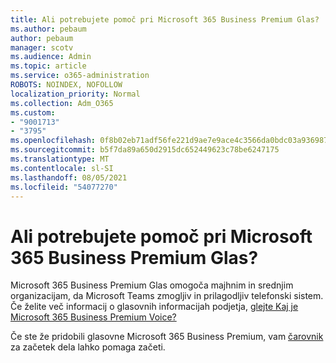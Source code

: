 ```yaml
---
title: Ali potrebujete pomoč pri Microsoft 365 Business Premium Glas?
ms.author: pebaum
author: pebaum
manager: scotv
ms.audience: Admin
ms.topic: article
ms.service: o365-administration
ROBOTS: NOINDEX, NOFOLLOW
localization_priority: Normal
ms.collection: Adm_O365
ms.custom:
- "9001713"
- "3795"
ms.openlocfilehash: 0f8b02eb71adf56fe221d9ae7e9ace4c3566da0bdc03a93698746e938a36a283
ms.sourcegitcommit: b5f7da89a650d2915dc652449623c78be6247175
ms.translationtype: MT
ms.contentlocale: sl-SI
ms.lasthandoff: 08/05/2021
ms.locfileid: "54077270"
---
```

# <a name="need-help-with-microsoft-365-business-premium-voice"></a>Ali potrebujete pomoč pri Microsoft 365 Business Premium Glas?

Microsoft 365 Business Premium Glas omogoča majhnim in srednjim organizacijam, da Microsoft Teams zmogljiv in prilagodljiv telefonski sistem. Če želite več informacij o glasovnih informacijah podjetja, [glejte Kaj je Microsoft 365 Business Premium Voice?](https://docs.microsoft.com/microsoftteams/business-voice/whats-business-voice)

Če ste že pridobili glasovne Microsoft 365 Business Premium, vam [čarovnik](https://docs.microsoft.com/microsoftteams/business-voice/use-getting-started-wizard) za začetek dela lahko pomaga začeti. 
